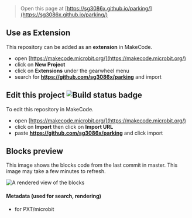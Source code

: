 
> Open this page at [https://sg3086x.github.io/parking/](https://sg3086x.github.io/parking/)

## Use as Extension

This repository can be added as an **extension** in MakeCode.

* open [https://makecode.microbit.org/](https://makecode.microbit.org/)
* click on **New Project**
* click on **Extensions** under the gearwheel menu
* search for **https://github.com/sg3086x/parking** and import

## Edit this project ![Build status badge](https://github.com/sg3086x/parking/workflows/MakeCode/badge.svg)

To edit this repository in MakeCode.

* open [https://makecode.microbit.org/](https://makecode.microbit.org/)
* click on **Import** then click on **Import URL**
* paste **https://github.com/sg3086x/parking** and click import

## Blocks preview

This image shows the blocks code from the last commit in master.
This image may take a few minutes to refresh.

![A rendered view of the blocks](https://github.com/sg3086x/parking/raw/master/.github/makecode/blocks.png)

#### Metadata (used for search, rendering)

* for PXT/microbit
<script src="https://makecode.com/gh-pages-embed.js"></script><script>makeCodeRender("{{ site.makecode.home_url }}", "{{ site.github.owner_name }}/{{ site.github.repository_name }}");</script>
